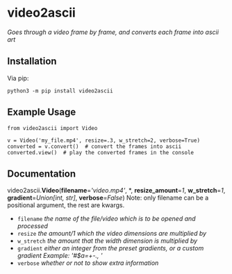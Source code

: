 # video2ascii
*Goes through a video frame by frame, and converts each frame into ascii art*

## Installation
Via pip:
```
python3 -m pip install video2ascii
```

## Example Usage
```
from video2ascii import Video

v = Video('my_file.mp4', resize=.3, w_stretch=2, verbose=True)
converted = v.convert()  # convert the frames into ascii
converted.view()  # play the converted frames in the console
```

## Documentation
video2ascii.**Video**(**filename**=*'video.mp4'*, \*, **resize_amount**=*1*, **w_stretch**=*1*, **gradient**=*Union[int, str]*, **verbose**=*False*)
Note: only filename can be a positional argument, the rest are kwargs.
* `filename` *the name of the file/video which is to be opened and processed*
* `resize` *the amount/1 which the video dimensions are multiplied by*
* `w_stretch` *the amount that the width dimension is multiplied by*
* `gradient` *either an integer from the preset gradients, or a custom gradient Example: '#$a=+-., '*
* `verbose` *whether or not to show extra information*

